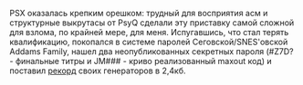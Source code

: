 ﻿PSX оказалась крепким орешком: трудный для восприятия асм и структурные выкрутасы от PsyQ сделали эту приставку самой сложной для взлома, по крайней мере, для меня. Испугавшись, что стал терять квалификацию, покопался в системе паролей Сеговской/SNES'овской Addams Family, нашел два неопубликованных секретных пароля (#Z7D? - финальные титры и JM### - криво реализованный maxout код) и поставил [рекорд](/passgen/Addams_Family_Password_Generator.htm) своих генераторов в 2,4кб.


